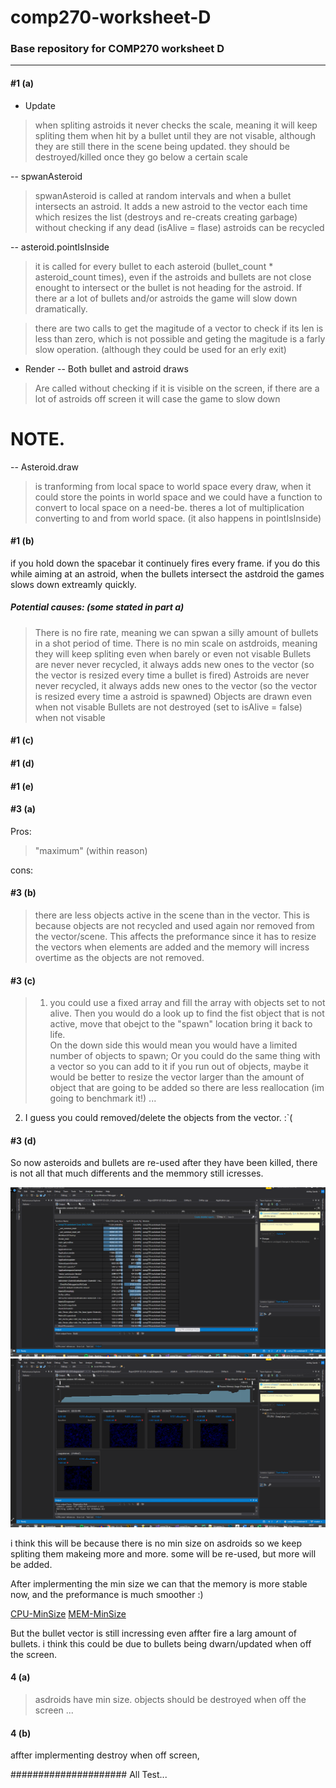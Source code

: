 # comp270-worksheet-D
### Base repository for COMP270 worksheet D
---  

#### #1 (a) 
- Update 
> when spliting astroids it never checks the scale, meaning it will keep spliting them when hit by a bullet until they are not visable, although they are still there in the scene being updated. they should be destroyed/killed once they go below a certain scale

-- spwanAsteroid
> spwanAsteroid is called at random intervals and when a bullet intersects an astroid. It adds a new astroid to the vector each time which resizes the list (destroys and re-creats creating garbage) without checking if any dead (isAlive = flase) astroids can be recycled 

-- asteroid.pointIsInside
> it is called for every bullet to each asteroid (bullet_count * asteroid_count times), even if the astroids and bullets are not close enought to intersect or the bullet is not heading for the astroid. If there ar a lot of bullets and/or astroids the game will slow down dramatically.

> there are two calls to get the magitude of a vector to check if its len is less than zero, which is not possible and geting the magitude is a farly slow operation. (although they could be used for an erly exit)

- Render
-- Both bullet and astroid draws 
> Are called without checking if it is visible on the screen, if there are a lot of astroids off screen it will case the game to slow down

# NOTE.
-- Asteroid.draw
> is tranforming from local space to world space every draw, when it could store the points in world space and we could have a function to convert to local space on a need-be. theres a lot of multiplication converting to and from world space.
(it also happens in pointIsInside)

#### #1 (b)
if you hold down the spacebar it continuely fires every frame. if you do this while aiming at an astroid, when the bullets intersect the astdroid the games slows down extreamly quickly.
##### Potential causes: (some stated in part a)
> There is no fire rate, meaning we can spwan a silly amount of bullets in a shot period of time.
> There is no min scale on astdroids, meaning they will keep spliting even when barely or even not visable
> Bullets are never never recycled, it always adds new ones to the vector (so the vector is resized every time a bullet is fired)
> Astroids are never never recycled, it always adds new ones to the vector (so the vector is resized every time a astroid is spawned)
> Objects are drawn even when not visable
> Bullets are not destroyed (set to isAlive = false) when not visable

#### #1 (c)

#### #1 (d)

#### #1 (e)

#### #3 (a)
Pros:
> "maximum" (within reason)

cons:

#### #3 (b)
> there are less objects active in the scene than in the vector. This is because objects are not recycled and used again nor removed from the vector/scene. This affects the preformance since it has to resize the vectors when elements are added and the memory will incress overtime as the objects are not removed.

#### #3 (c)
> 1. you could use a fixed array and fill the array with objects set to not alive. Then you would do a look up to find the fist object that is not active, move that obejct to the "spawn" location bring it back to life.  
On the down side this would mean you would have a limited number of objects to spawn;
Or you could do the same thing with a vector so you can add to it if you run out of objects, maybe it would be better to resize the vector larger than the amount of object that are going to be added so there are less reallocation (im going to benchmark it!)
...  
  
2. I guess you could removed/delete the objects from the vector. :`(

#### #3 (d)
So now asteroids and bullets are re-used after they have been killed, there is not all that much differents and the memmory still icresses.

![CUP-array](/screenshoots/CPU%20-%20[Array].png)
![MEM-array](/screenshoots/MEM%20-%20[Array].png)

i think this will be because there is no min size on asdroids so we keep spliting them makeing more and more. some will be re-used, but more will be added.

After implermenting the min size we can that the memory is more stable now, and the preformance is much smoother :)

[CPU-MinSize](/screenshoots/CPU%20-%20[MinSize].png)
[MEM-MinSize](/screenshoots/MEM%20-%20[MinSize].png)

But the bullet vector is still incressing even affter fire a larg amount of bullets. i think this could be due to bullets being dwarn/updated when off the screen.

#### 4 (a)
> asdroids have min size.
> objects should be destroyed when off the screen
> ...

#### 4 (b)
affter implermenting destroy when off screen, 




#####################
All Test...


